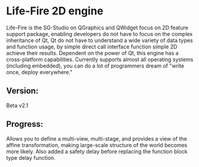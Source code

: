 Life-Fire 2D engine
===================================
Life-Fire is the SG-Studio on QGraphics and QWidget focus on 2D feature support package, enabling developers do not have to focus on the complex inheritance of Qt, Qt do not have to understand a wide variety of data types and function usage, by simple direct call interface function simple 2D achieve their results. Dependent on the power of Qt, this engine has a cross-platform capabilities. Currently supports almost all operating systems (including embedded), you can do a lot of programmers dream of "write once, deploy everywhere."

Version:
-----------------------------------
Beta v2.1

Progress:
-----------------------------------
Allows you to define a multi-view, multi-stage, and provides a view of the affine transformation, making large-scale structure of the world becomes more likely. Also added a safety delay before replacing the function block type delay function.